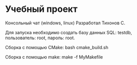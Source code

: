 # Учебный проект

Консольный чат (windows, linux)
Разработал Тихонов С.

Для запуска необходимо создать базу данных SQL: testdb, пользователь: root, пароль: root.

Сборка с помощью CMake:
bash cmake_build.sh

Сборка с помощью make:
make -f MyMakefile
